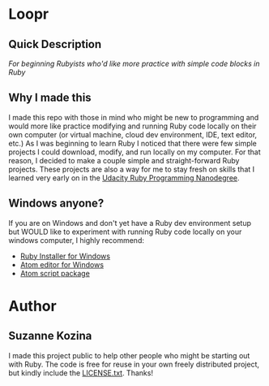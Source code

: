 # Loopr

## Quick Description
*For beginning Rubyists who'd like more practice with simple code blocks in Ruby*

## Why I made this
 I made this repo with those in mind who might be new to programming and would more like practice modifying and running Ruby code locally on their own computer (or virtual machine, cloud dev environment, IDE, text editor, etc.) As I was beginning to learn Ruby I noticed that there were few simple projects I could download, modify, and run locally on my computer. For that reason, I decided to make a couple simple and straight-forward Ruby projects. These projects are also a way for me to stay fresh on skills that I learned very early on in the [Udacity Ruby Programming Nanodegree](https://www.udacity.com/course/ruby-programming-nanodegree--nd010).

## Windows anyone?
If you are on Windows and don't yet have a Ruby dev environment setup but WOULD like to experiment with running Ruby code locally on your windows computer, I highly recommend:
* [Ruby Installer for Windows](http://rubyinstaller.org/)
* [Atom editor for Windows](https://atom.io/)
* [Atom script package](https://atom.io/packages/script)

# Author
## Suzanne Kozina
I made this project public to help other people who might be starting out with Ruby. The code is free for reuse in your own freely distributed project, but kindly include the [LICENSE.txt](LICENSE.txt). Thanks!
